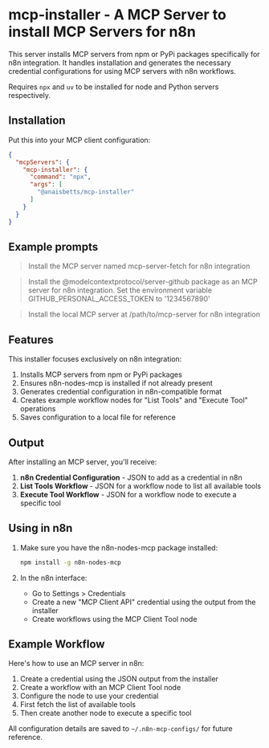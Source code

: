 # mcp-installer - A MCP Server to install MCP Servers for n8n

This server installs MCP servers from npm or PyPi packages specifically for n8n integration. It handles installation and generates the necessary credential configurations for using MCP servers with n8n workflows.

Requires `npx` and `uv` to be installed for node and Python servers respectively.

## Installation

Put this into your MCP client configuration:

```json
{
  "mcpServers": {
    "mcp-installer": {
      "command": "npx",
      "args": [
        "@anaisbetts/mcp-installer"
      ]
    }
  }
}
```

## Example prompts

> Install the MCP server named mcp-server-fetch for n8n integration

> Install the @modelcontextprotocol/server-github package as an MCP server for n8n integration. Set the environment variable GITHUB_PERSONAL_ACCESS_TOKEN to '1234567890'

> Install the local MCP server at /path/to/mcp-server for n8n integration

## Features

This installer focuses exclusively on n8n integration:

1. Installs MCP servers from npm or PyPi packages
2. Ensures n8n-nodes-mcp is installed if not already present
3. Generates credential configuration in n8n-compatible format
4. Creates example workflow nodes for "List Tools" and "Execute Tool" operations
5. Saves configuration to a local file for reference

## Output

After installing an MCP server, you'll receive:

1. **n8n Credential Configuration** - JSON to add as a credential in n8n
2. **List Tools Workflow** - JSON for a workflow node to list all available tools
3. **Execute Tool Workflow** - JSON for a workflow node to execute a specific tool

## Using in n8n

1. Make sure you have the n8n-nodes-mcp package installed:
   ```bash
   npm install -g n8n-nodes-mcp
   ```

2. In the n8n interface:
   - Go to Settings > Credentials
   - Create a new "MCP Client API" credential using the output from the installer
   - Create workflows using the MCP Client Tool node

## Example Workflow

Here's how to use an MCP server in n8n:

1. Create a credential using the JSON output from the installer
2. Create a workflow with an MCP Client Tool node
3. Configure the node to use your credential
4. First fetch the list of available tools
5. Then create another node to execute a specific tool

All configuration details are saved to `~/.n8n-mcp-configs/` for future reference.
